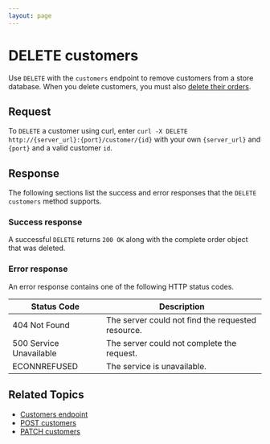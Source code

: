 ```yaml
---
layout: page
---
```


# DELETE customers

Use `DELETE` with the `customers` endpoint to remove customers from a store database. When you delete customers, you must also [delete their orders](delete-orders.md).

## Request

To `DELETE` a customer using curl, enter `curl -X DELETE http://{server_url}:{port}/customer/{id}` with your own `{server_url}` and `{port}` and a valid customer `id`.

## Response

The following sections list the success and error responses that the `DELETE customers` method supports.

### Success response

A successful `DELETE` returns `200 OK` along with the complete order object that was deleted.

### Error response

An error response contains one of the following HTTP status codes.

| Status Code             | Description                                       |
|-------------------------|---------------------------------------------------|
| 404 Not Found           | The server could not find the requested resource. |
| 500 Service Unavailable | The server could not complete the request.        |
| ECONNREFUSED            | The service is unavailable.                      |

## Related Topics

* [Customers endpoint](customers.md)
* [POST customers](post-customers.md)
* [PATCH customers](patch-customers.md)
